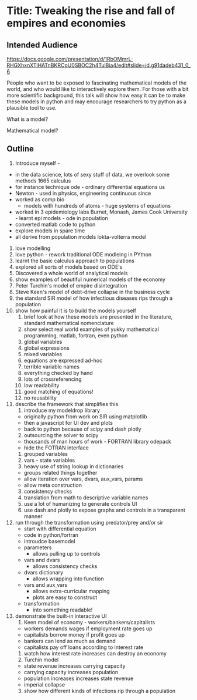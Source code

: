 

# Title: Tweaking the rise and fall of empires and economies

## Intended Audience

https://docs.google.com/presentation/d/1RbOMmrL-RHGXhxnXTlHATnBKRCpU0SBOC2h4TulBia4/edit#slide=id.g91dadeb431_0_6

People who want to be exposed to fascinating mathematical models of the world, and who would like to interactively explore them. For those with a bit more scientific background, this talk will show how easy it can be to make these models in python and may encourage researchers to try python as a plausible tool to use.

What is a model?

Mathematical model?


## Outline


1. Introduce myself - 
  - in the data science, lots of sexy stuff
   of data, we overlook some methods 1665
   calculus
  - for instance technique ode - ordinary differential equations
  us
  - Newton -
  used in physics, engineering continuous since 
  - worked as comp bio
     - models with hundreds of atoms - huge systems of equations
  -  worked in 3 epidemiology labs Burnet, Monash, James Cook University
    - learnt epi models - ode in population
  - converted matlab code to python
  - explore models in spare time
  - all derive from population models lokta-volterra model
   
  1. love modelling
  2. love python - rework traditional ODE modleing in PYthon
  3. learnt the basic calculus approach to populations 
  4. explored all sorts of models based on ODE's
  5. Discovered a whole world of analytical models
1. show examples of beautiful numerical models of the economy
  1. Peter Turchin's model of empire disintegration
  2. Steve Keen's model of debt-drive collapse in the business cycle
  3. the standard SIR model of how infectious diseases rips through a population
1. show how painful it is to build the models yourself
    1. brief look at how these models are presented in the literature, standard mathematical nomenclature
    2. show select real world examples of yukky mathematical programming, matlab, fortran, even python
      1. global variables
      2. global expressions
      3. mixed variables
      4. equations are expressed ad-hoc
      5. terrible variable names
      6. everything checked by hand
      7. lots of crossreferencing
      8. low readability 
      9. good matching of equations!
      7. no reusability    
1. describe the framework that simplifies this
    1. introduce my modeldrop library 
      - originally python from work on SIR using matplotlib
      - then a javascript for UI dev and plots
      - back to python because of scipy and dash plotly
    2. outsourcing the solver to scipy 
      - thousands of man hours of work - FORTRAN library odepack
      - hide the FOTRAN interface
    1. grouped variables
    2. vars - state variables
    4. heavy use of string lookup in dictionaries
      - groups related things together
      - allow iteration over vars, dvars, aux_vars, params
      - allow meta construction
    3. consistency checks 
    5. translation from math to descriptive variable names
    6. use a lot of humanizing to generate controls UI
    6. use dash and plotly to expose graphs and controls in a transparent manner   
1. run through the transformation using predator/prey and/or sir
    - start with differential equation
    - code in python/fortran
    - introudce basemodel
    - parameters
      + allows pulling up to controls
    - vars and dvars
      + allows consistency checks
    - dvars dictionary 
      + allows wrapping into function
    - vars and aux_vars
      + allows extra-curricular mapping
      + plots are easy to construct
    - transformation
      + into something readable!
1. demonstrate the built-in interactive UI
    1. Keen model of economy - workers/bankers/capitalists
      - workers demands wages if employment rate goes up
      - capitalists borrow money if profit goes up
      - bankers can lend as much as demand
      - capitalists pay off loans according to interest rate
    1. watch how interest rate increases can destroy an economy
    2. Turchin model
      - state revenue increases carrying capacity
      - carrying capacity increases population
      - population increases increases state revenue
      - imperial collapse
    3. show how different kinds of infections rip through a population
